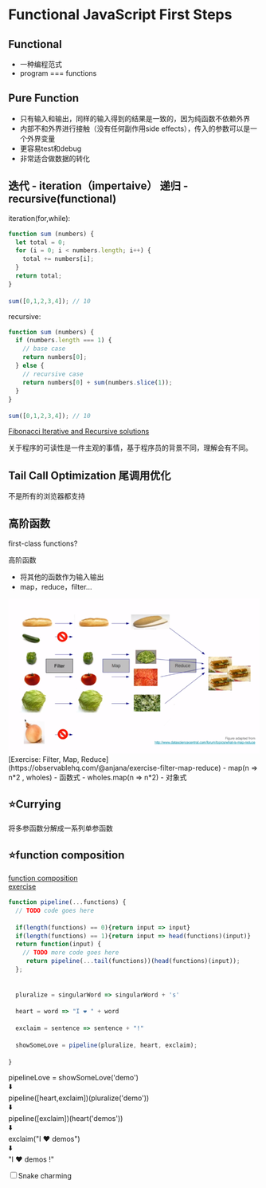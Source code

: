 # Functional JavaScript First Steps

## Functional 
- 一种编程范式
- program === functions

## Pure Function
- 只有输入和输出，同样的输入得到的结果是一致的，因为纯函数不依赖外界
- 内部不和外界进行接触（没有任何副作用side effects），传入的参数可以是一个外界变量
- 更容易test和debug
- 非常适合做数据的转化

## 迭代 - iteration（impertaive） 递归 - recursive(functional)
iteration(for,while):
```jsx
function sum (numbers) {
  let total = 0;
  for (i = 0; i < numbers.length; i++) {
    total += numbers[i];
  }
  return total;
}

sum([0,1,2,3,4]); // 10
```

recursive:
```jsx
function sum (numbers) {
  if (numbers.length === 1) {
    // base case
    return numbers[0];
  } else {
    // recursive case
    return numbers[0] + sum(numbers.slice(1));
  }
}

sum([0,1,2,3,4]); // 10
```

[Fibonacci Iterative and Recursive solutions](https://medium.com/quick-code/fibonacci-sequence-javascript-interview-question-iterative-and-recursive-solutions-6a0346d24053)

关于程序的可读性是一件主观的事情，基于程序员的背景不同，理解会有不同。

## Tail Call Optimization 尾调用优化
不是所有的浏览器都支持

## 高阶函数
 first-class functions?

高阶函数
- 将其他的函数作为输入输出
- map，reduce，filter...
<img src='../pic/屏幕截图%202023-02-21%20144207.png'>
[Exercise: Filter, Map, Reduce](https://observablehq.com/@anjana/exercise-filter-map-reduce)
- map(n => n*2 , wholes) - 函数式
- wholes.map(n => n*2) - 对象式


## ⭐Currying
将多参函数分解成一系列单参函数



## ⭐function composition
[function composition](composingFunctions.js)  
[exercise]("https://observablehq.com/@anjana/solutions-function-composition")
```jsx
function pipeline(...functions) {
  // TODO code goes here
  
  if(length(functions) == 0){return input => input}
  if(length(functions) == 1){return input => head(functions)(input)}
  return function(input) {
    // TODO more code goes here
     return pipeline(...tail(functions))(head(functions)(input));
  };


  pluralize = singularWord => singularWord + 's'

  heart = word => "I ❤️ " + word

  exclaim = sentence => sentence + "!"

  showSomeLove = pipeline(pluralize, heart, exclaim);

}
```
 pipelineLove = showSomeLove('demo')  
⬇️   
pipeline([heart,exclaim])(pluralize('demo'))   
⬇️   
pipeline([exclaim])(heart('demos'))  
⬇️   
exclaim("I ❤️ demos")  
⬇️   
"I ❤️ demos !"

<input type = "checkbox">Snake charming